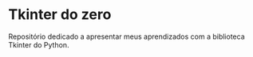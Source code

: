 # Tkinter do zero

Repositório dedicado a apresentar meus aprendizados com a biblioteca Tkinter do Python.
